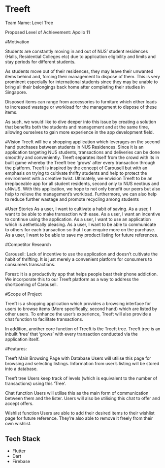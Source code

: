 # Treeft
Team Name:
Level Tree 

Proposed Level of Achievement:
Apollo 11

#Motivation

Students are constantly moving in and out of NUS’ student residences (Halls, Residential Colleges etc) due to application eligibility and limits and stay periods for different students.

As students move out of their residences, they may leave their unwanted items behind and, forcing their management to dispose of them. This is very prominent especially for international students since they may be unable to bring all their belongings back home after completing their studies in Singapore.

Disposed items can range from accessories to furniture which either leads to increased wastage or workload for the management to dispose of these items. 

As such, we would like to dive deeper into this issue by creating a solution that benefits both the students and management and at the same time, allowing ourselves to gain more experience in the app development field.


#Vision
Treeft will be a shopping application which leverages on the second hand purchases between students in NUS Residences. Since it is an application targeting NUS students, transactions and deliveries can be done smoothly and conveniently.
Treeft separates itself from the crowd with its in built game whereby the Treeft tree ‘grows’ after every transaction through the platform.
Treeft is inspired by the concept of Carousell but with an emphasis on trying to cultivate thrifty students and help to protect the environment with a creative twist.
Ultimately, we envision Treeft to be an irreplaceable app for all student residents, second only to NUS nextbus and uNivUS. With this application, we hope to not only benefit our peers but also help to relieve the management’s workload. Furthermore, we can also help to reduce further wastage and promote recycling among students




#User Stories
As a user, I want to cultivate a habit of saving.
As a user, I want to be able to make transaction with ease.
As a user, I want an incentive to continue using the application.
As a user, I want to use an application which is aethetically pleasing.
As a user, I want to be able to communicate to others for each transaction so that I can enquire more on the purchase.
As a user, I want to be able to save my product listing for future references.


#Competitor Research

Carousell: Lack of incentive to use the application and doesn’t cultivate the habit of thrifting. It is just merely a convenient platform for consumers to consumers transactions. 

Forest: It is a productivity app that helps people beat their phone addiction. We incorporate this to our Treeft platform as a way to address the shortcoming of Carousell. 



#Scope of Project

Treeft is a shopping application which provides a browsing interface for users to browse items (More specifically, second hand) which are listed by other users. To enhance the user’s experience, Treeft will also provide a chat function to facilitate transactions. 

In addition, another core function of Treeft is the Treeft tree. Treeft tree is an inbuilt ‘tree’ that ‘grows’ with every transaction conducted via the application itself.

#Features:

Treeft Main Browsing Page with Database
Users will utilise this page for browsing and selecting listings.
Information from user’s listing will be stored into a database.
 
Treeft tree 
Users keep track of levels (which is equivalent to the number of transactions) using this ‘Tree’.

Chat function
Users will utilise this as the main form of communication between them and the lister. Users will also be utilising this chat to offer and accept offers.

Wishlist function
Users are able to add their desired items to their wishlist page for future reference. They’re also able to remove it freely from their own wishlist. 


## Tech Stack
* Flutter
* Dart
* Firebase
